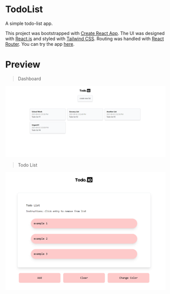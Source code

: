 # TodoList

A simple todo-list app.

This project was bootstrapped with [Create React App](https://github.com/facebook/create-react-app). The UI was designed with [React.js](https://reactjs.org/) and styled with [Tailwind CSS](https://tailwindcss.com/). Routing was handled with [React Router](https://reactrouter.com/). You can try the app [here](https://todolistio.netlify.app/).

# Preview
>Dashboard
<img src="./images/image3.png"/>

>Todo List
<img src="./images/image4.png"/>
